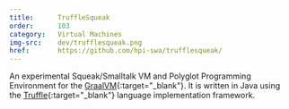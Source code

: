 ```yaml
---
title:      TruffleSqueak
order:      103
category:   Virtual Machines
img-src:    dev/trufflesqueak.png
href:       https://github.com/hpi-swa/trufflesqueak/
---
```

An experimental Squeak/Smalltalk VM and Polyglot Programming Environment for the
[GraalVM][graalvm]{:target="_blank"}.
It is written in Java using the
[Truffle][truffle]{:target="_blank"} language implementation framework.

[graalvm]: https://www.graalvm.org/
[truffle]: https://github.com/oracle/graal/tree/master/truffle
